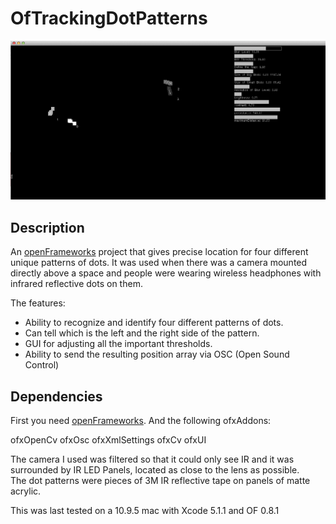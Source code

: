 OfTrackingDotPatterns
==========

![Screenshot](https://github.com/crecord/OfTrackingDotPatterns/blob/master/screen.png)

 

Description
-----------

An [openFrameworks](http://www.openframeworks.cc/) project that gives precise location for four different unique patterns of dots. It was used when there was a camera mounted directly above a space and people were wearing wireless headphones with infrared reflective dots on them.

The features:
 - Ability to recognize and identify four different patterns of dots. 
 - Can tell which is the left and the right side of the pattern.  
 - GUI for adjusting all the important thresholds.
 - Ability to send the resulting position array via OSC (Open Sound Control)


Dependencies 
------------

First you need [openFrameworks](http://www.openframeworks.cc/). 
And the following ofxAddons: 

ofxOpenCv
ofxOsc
ofxXmlSettings
ofxCv
ofxUI

The camera I used was filtered so that it could only see IR and it was surrounded by IR LED Panels, located as close to the lens as possible.  
The dot patterns were pieces of 3M IR reflective tape on panels of matte acrylic.

This was last tested on a 10.9.5 mac with Xcode 5.1.1 and OF 0.8.1